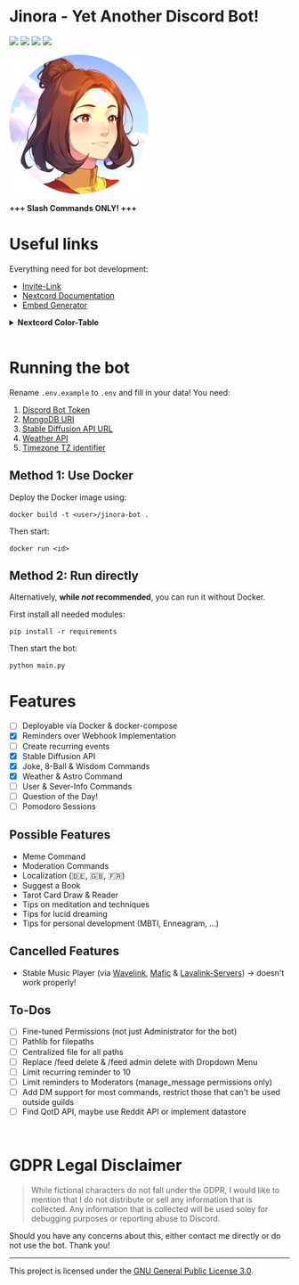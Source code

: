 # Jinora - Yet Another Discord Bot!
![](https://img.shields.io/badge/Python-3.11.4-0f81c2?logo=Python)
![](https://custom-icon-badges.herokuapp.com/badge/Nextcord-2.5.0-5865F2?logo=nextcord)
![](https://img.shields.io/badge/MongoDB-7.0-13aa52?logo=MongoDB)
![](https://img.shields.io/badge/Docker-4.21.1-2496ed?logo=Docker)

<img src="./database/bot-avatar-rounded.png" width="250" height="250">

**+++ Slash Commands ONLY! +++**

# Useful links
Everything need for bot development:
- [Invite-Link](https://discord.com/api/oauth2/authorize?client_id=723619199523487883&permissions=274877958144&scope=bot%20applications.commands)
- [Nextcord Documentation](https://docs.nextcord.dev/en/stable/index.html)
- [Embed Generator](https://embed.dan.onl)

<details>

<hr>

<summary> <b>Nextcord Color-Table</b> </summary>

Colors currently implemented with a name - converted to their int value:

| Name                | Int Value | Hex Code  |
| ------------------- | :-------: | :-------: |
| `Black`             |  2303786  | `#23272A` |
| `Blue`              |  3447003  | `#3498DB` |
| `Blurple`           |  5793266  | `#5865F2` |
| `DarkAqua`          |  1146986  | `#11806A` |
| `DarkBlue`          |  2123412  | `#206694` |
| `DarkButNotBlack`   |  2895667  | `#2C2F33` |
| `DarkGold`          | 12745742  | `#C27C0E` |
| `DarkGreen`         |  2067276  | `#1F8B4C` |
| `DarkGrey`          |  9936031  | `#979C9F` |
| `DarkNavy`          |  2899536  | `#2C3E50` |
| `DarkOrange`        | 11027200  | `#A84300` |
| `DarkPurple`        |  7419530  | `#71368A` |
| `DarkRed`           | 10038562  | `#992D22` |
| `DarkerGrey`        |  8359053  | `#7F8C8D` |
| `Default`           |     0     | `#000000` |
| `Fuchsia`           | 15418782  | `#EB459E` |
| `Gold`              | 15844367  | `#F1C40F` |
| `Green`             |  5763719  | `#57F287` |
| `Grey`              |  9807270  | `#95A5A6` |
| `Greyple`           | 10070709  | `#99AAb5` |
| `LuminousVividPink` | 15277667  | `#E91E63` |
| `Navy`              |  3426654  | `#34495E` |
| `Red`               | 15548997  | `#ED4245` |
| `White`             | 16777215  | `#FFFFFF` |
| `Yellow`            | 16776960  | `#FFFF00` |
[Source](https://gist.githubusercontent.com/thomasbnt/b6f455e2c7d743b796917fa3c205f812/raw/fd8d2d0007a1c642c790bc308f27a2f2ca5c47c7/code_colors_discordjs.md)

</details>

<br>


# Running the bot

Rename `.env.example` to `.env` and fill in your data! You need:
1. [Discord Bot Token](https://discord.com/developers/applications)
2. [MongoDB URI](https://account.mongodb.com/account/login)
3. [Stable Diffusion API URL](http://127.0.0.1:7860)
4. [Weather API](https://www.weatherapi.com)
5. [Timezone TZ identifier](https://en.wikipedia.org/wiki/List_of_tz_database_time_zones)

## Method 1: Use Docker
Deploy the Docker image using:
```
docker build -t <user>/jinora-bot .
```
Then start:
```
docker run <id>
```

## Method 2: Run directly
Alternatively, **while _not_ recommended**, you can run it without Docker.

First install all needed modules:
```
pip install -r requirements
```

Then start the bot:
```
python main.py
```

# Features
- [ ] Deployable via Docker & docker-compose
- [x] Reminders over Webhook Implementation
- [ ] Create recurring events
- [x] Stable Diffusion API
- [x] Joke, 8-Ball & Wisdom Commands
- [x] Weather & Astro Command
- [ ] User & Sever-Info Commands
- [ ] Question of the Day!
- [ ] Pomodoro Sessions

## Possible Features
- Meme Command
- Moderation Commands
- Localization (🇩🇪, 🇬🇧, 🇫🇷)
- Suggest a Book
- Tarot Card Draw & Reader
- Tips on meditation and techniques
- Tips for lucid dreaming
- Tips for personal development (MBTI, Enneagram, ...)

## Cancelled Features
- Stable Music Player (via [Wavelink](https://github.com/PythonistaGuild/Wavelink), [Mafic](https://github.com/ooliver1/mafic) & [Lavalink-Servers](https://github.com/DarrenOfficial/lavalink-list)) -> doesn't work properly!

## To-Dos
- [ ] Fine-tuned Permissions (not just Administrator for the bot)
- [ ] Pathlib for filepaths
- [ ] Centralized file for all paths
- [ ] Replace /feed delete & /feed admin delete with Dropdown Menu
- [ ] Limit recurring reminder to 10
- [ ] Limit reminders to Moderators (manage_message permissions only)
- [ ] Add DM support for most commands, restrict those that can't be used outside guilds
- [ ] Find QotD API, maybe use Reddit API or implement datastore

<br>

# GDPR Legal Disclaimer
> While fictional characters do not fall under the GDPR, I would like to mention that I do not distribute or sell any information that is collected. Any information that is collected will be used soley for debugging purposes or reporting abuse to Discord.

Should you have any concerns about this, either contact me directly or do not use the bot. Thank you!

<hr>

This project is licensed under the [GNU General Public License 3.0](/LICENSE).
